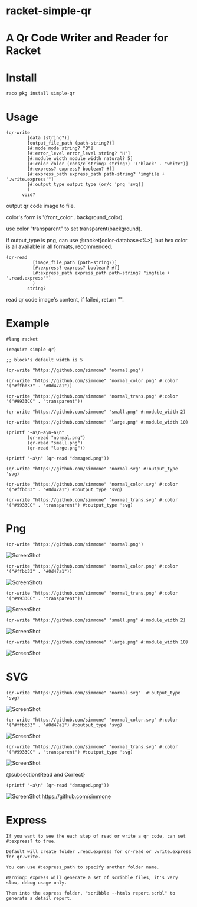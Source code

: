 # racket-simple-qr

A Qr Code Writer and Reader for Racket
==================

# Install
    raco pkg install simple-qr

# Usage

```racket
(qr-write
        [data (string?)]
        [output_file_path (path-string?)]
        [#:mode mode string? "B"]
        [#:error_level error_level string? "H"]
        [#:module_width module_width natural? 5]
        [#:color color (cons/c string? string?) '("black" . "white")]
        [#:express? express? boolean? #f]
        [#:express_path express_path path-string? "imgfile + '.write.express'"]
        [#:output_type output_type (or/c 'png 'svg)]
        )
      void?
```
  output qr code image to file.
  
  color's form is '(front_color . background_color).
  
  use color "transparent" to set transparent(background).

  if output_type is png, can use @racket[color-database<%>], 
  but hex color is all available in all formats, recommended.

```racket
(qr-read
          [image_file_path (path-string?)]
          [#:express? express? boolean? #f]
          [#:express_path express_path path-string? "imgfile + '.read.express'"]
          )
        string?
```
  read qr code image's content, if failed, return "".

# Example

```racket
#lang racket

(require simple-qr)

;; block's default width is 5

(qr-write "https://github.com/simmone" "normal.png")

(qr-write "https://github.com/simmone" "normal_color.png" #:color '("#ffbb33" . "#0d47a1"))

(qr-write "https://github.com/simmone" "normal_trans.png" #:color '("#9933CC" . "transparent"))
 
(qr-write "https://github.com/simmone" "small.png" #:module_width 2)

(qr-write "https://github.com/simmone" "large.png" #:module_width 10)

(printf "~a\n~a\n~a\n"
        (qr-read "normal.png")
        (qr-read "small.png")
        (qr-read "large.png"))

(printf "~a\n" (qr-read "damaged.png"))

(qr-write "https://github.com/simmone" "normal.svg" #:output_type 'svg)

(qr-write "https://github.com/simmone" "normal_color.svg" #:color '("#ffbb33" . "#0d47a1") #:output_type 'svg)

(qr-write "https://github.com/simmone" "normal_trans.svg" #:color '("#9933CC" . "transparent") #:output_type 'svg)

```

# Png

```racket
(qr-write "https://github.com/simmone" "normal.png")
```
![ScreenShot](simple-qr/example/normal.png)

```racket
(qr-write "https://github.com/simmone" "normal_color.png" #:color '("#ffbb33" . "#0d47a1"))
```
![ScreenShot](simple-qr/example/normal_color.png))

```racket
(qr-write "https://github.com/simmone" "normal_trans.png" #:color '("#9933CC" . "transparent"))
```
![ScreenShot](simple-qr/example/normal_trans.png)

```racket
(qr-write "https://github.com/simmone" "small.png" #:module_width 2)
```
![ScreenShot](simple-qr/example/small.png)

```racket
(qr-write "https://github.com/simmone" "large.png" #:module_width 10)
```
![ScreenShot](simple-qr/example/large.png)

# SVG

```racket
(qr-write "https://github.com/simmone" "normal.svg"  #:output_type 'svg)
```
![ScreenShot](simple-qr/example/normal.svg)

```racket
(qr-write "https://github.com/simmone" "normal_color.svg" #:color '("#ffbb33" . "#0d47a1") #:output_type 'svg)
```
![ScreenShot](simple-qr/example/normal_color.svg)

```racket
(qr-write "https://github.com/simmone" "normal_trans.svg" #:color '("#9933CC" . "transparent") #:output_type 'svg)
```
![ScreenShot](simple-qr/example/normal_trans.svg)

@subsection{Read and Correct}

```racket
(printf "~a\n" (qr-read "damaged.png"))
```
![ScreenShot](simple-qr/example/damaged.png)
https://github.com/simmone

# Express
    If you want to see the each step of read or write a qr code, can set #:express? to true.
    
    Default will create folder .read.express for qr-read or .write.express for qr-write.

    You can use #:express_path to specify another folder name.

    Warning: express will generate a set of scribble files, it's very slow, debug usage only.

    Then into the express folder, "scribble --htmls report.scrbl" to generate a detail report.


